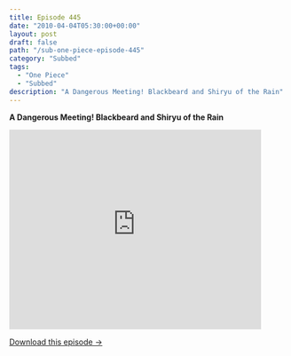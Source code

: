 ```yaml
---
title: Episode 445
date: "2010-04-04T05:30:00+00:00"
layout: post
draft: false
path: "/sub-one-piece-episode-445"
category: "Subbed"
tags:
  - "One Piece"
  - "Subbed"
description: "A Dangerous Meeting! Blackbeard and Shiryu of the Rain"
---
```


**A Dangerous Meeting! Blackbeard and Shiryu of the Rain**

<iframe width="640" height="360" src="https://www.rapidvideo.com/e/G6FRPER2T2" frameborder="0" marginwidth=0 marginheight=0 scrolling=no allowfullscreen style="max-width:90%;"></iframe>

<a href="http://ouo.io/qs/eCodkFEQ?s=https://www.rapidvideo.com/d/G6FRPER2T2" class="styled_a">Download this episode →</a>

